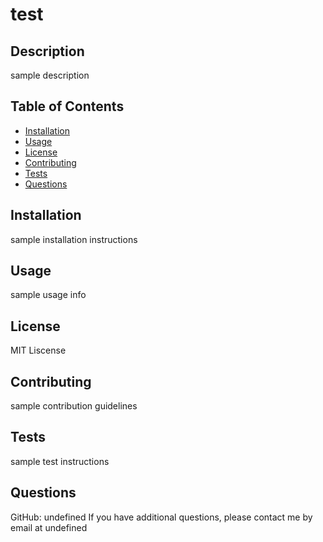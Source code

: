 # test

## Description

sample description

## Table of Contents

- [Installation](#installation)
- [Usage](#usage)
- [License](#license)
- [Contributing](#contributing)
- [Tests](#tests)
- [Questions](#questions)

## Installation

sample installation instructions

## Usage

sample usage info

## License

MIT Liscense

## Contributing

sample contribution guidelines

## Tests

sample test instructions

## Questions

GitHub: undefined
If you have additional questions, please contact me by email at undefined